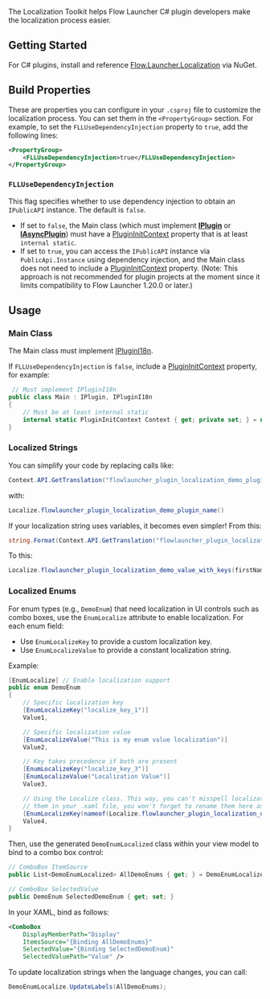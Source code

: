 The Localization Toolkit helps Flow Launcher C# plugin developers make the localization process easier.

## Getting Started

For C# plugins, install and reference [Flow.Launcher.Localization](www.nuget.org/packages/Flow.Launcher.Localization) via NuGet.

## Build Properties

These are properties you can configure in your `.csproj` file to customize the localization process. You can set them in the `<PropertyGroup>` section. For example, to set the `FLLUseDependencyInjection` property to `true`, add the following lines:

```xml
<PropertyGroup>
    <FLLUseDependencyInjection>true</FLLUseDependencyInjection>
</PropertyGroup>
```

### `FLLUseDependencyInjection`

This flag specifies whether to use dependency injection to obtain an `IPublicAPI` instance. The default is `false`.
- If set to `false`, the Main class (which must implement **[IPlugin](/API-Reference/Flow.Launcher.Plugin/IPlugin.md)** or **[IAsyncPlugin](/API-Reference/Flow.Launcher.Plugin/IAsyncPlugin.md)**)
  must have a [PluginInitContext](/API-Reference/Flow.Launcher.Plugin/PluginInitContext.md) property that is at least `internal static`.
- If set to `true`, you can access the `IPublicAPI` instance via `PublicApi.Instance` using dependency injection, and the Main class does not need to include a [PluginInitContext](/API-Reference/Flow.Launcher.Plugin/PluginInitContext.md) property.
  (Note: This approach is not recommended for plugin projects at the moment since it limits compatibility to Flow Launcher 1.20.0 or later.)

## Usage

### Main Class

The Main class must implement [IPluginI18n](/API-Reference/Flow.Launcher.Plugin/IPluginI18n.md).

If `FLLUseDependencyInjection` is `false`, include a [PluginInitContext](/API-Reference/Flow.Launcher.Plugin/PluginInitContext.md) property, for example:

```csharp
 // Must implement IPluginI18n
public class Main : IPlugin, IPluginI18n
{
    // Must be at least internal static
    internal static PluginInitContext Context { get; private set; } = null!;
}
```

### Localized Strings

You can simplify your code by replacing calls like:
```csharp
Context.API.GetTranslation("flowlauncher_plugin_localization_demo_plugin_name")
```
with:
```csharp
Localize.flowlauncher_plugin_localization_demo_plugin_name()
```

If your localization string uses variables, it becomes even simpler! From this:
```csharp
string.Format(Context.API.GetTranslation("flowlauncher_plugin_localization_demo_value_with_keys"), firstName, lastName);
```
To this:
```csharp
Localize.flowlauncher_plugin_localization_demo_value_with_keys(firstName, lastName);
```

### Localized Enums

For enum types (e.g., `DemoEnum`) that need localization in UI controls such as combo boxes, use the `EnumLocalize` attribute to enable localization. For each enum field:
- Use `EnumLocalizeKey` to provide a custom localization key.
- Use `EnumLocalizeValue` to provide a constant localization string.

Example:

```csharp
[EnumLocalize] // Enable localization support
public enum DemoEnum
{
    // Specific localization key
    [EnumLocalizeKey("localize_key_1")]
    Value1,

    // Specific localization value
    [EnumLocalizeValue("This is my enum value localization")]
    Value2,

    // Key takes precedence if both are present
    [EnumLocalizeKey("localize_key_3")]
    [EnumLocalizeValue("Localization Value")]
    Value3,

    // Using the Localize class. This way, you can't misspell localization keys, and if you rename
    // them in your .xaml file, you won't forget to rename them here as well because the build will fail.
    [EnumLocalizeKey(nameof(Localize.flowlauncher_plugin_localization_demo_plugin_description))]
    Value4,
}
```

Then, use the generated `DemoEnumLocalized` class within your view model to bind to a combo box control:

```csharp
// ComboBox ItemSource
public List<DemoEnumLocalized> AllDemoEnums { get; } = DemoEnumLocalized.GetValues();

// ComboBox SelectedValue
public DemoEnum SelectedDemoEnum { get; set; }
```

In your XAML, bind as follows:

```xml
<ComboBox
    DisplayMemberPath="Display"
    ItemsSource="{Binding AllDemoEnums}"
    SelectedValue="{Binding SelectedDemoEnum}"
    SelectedValuePath="Value" />
```

To update localization strings when the language changes, you can call:

```csharp
DemoEnumLocalize.UpdateLabels(AllDemoEnums);
```
